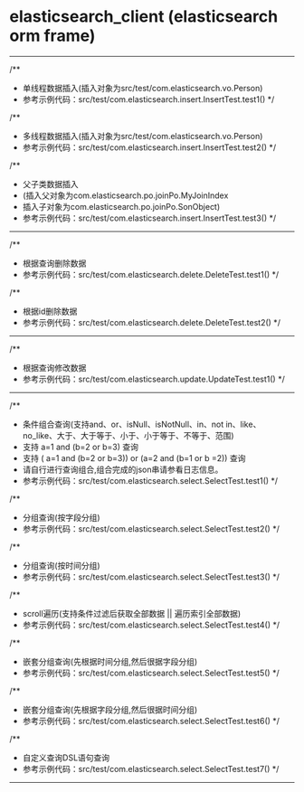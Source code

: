 # elasticsearch_client (elasticsearch orm frame)
---------------------------------------------------------

 /**
  * 单线程数据插入(插入对象为src/test/com.elasticsearch.vo.Person)
  * 参考示例代码：src/test/com.elasticsearch.insert.InsertTest.test1()
  */

 /**
  * 多线程数据插入(插入对象为src/test/com.elasticsearch.vo.Person)
  * 参考示例代码：src/test/com.elasticsearch.insert.InsertTest.test2()
  */

 /**
  * 父子类数据插入
  *  (插入父对象为com.elasticsearch.po.joinPo.MyJoinIndex
  *   插入子对象为com.elasticsearch.po.joinPo.SonObject)
  * 参考示例代码：src/test/com.elasticsearch.insert.InsertTest.test3()
  */
---------------------------------------------------------

 /**
  * 根据查询删除数据
  * 参考示例代码：src/test/com.elasticsearch.delete.DeleteTest.test1()
  */

 /**
  * 根据id删除数据
  * 参考示例代码：src/test/com.elasticsearch.delete.DeleteTest.test2()
  */
---------------------------------------------------------

 /**
  * 根据查询修改数据
  * 参考示例代码：src/test/com.elasticsearch.update.UpdateTest.test1()
  */
---------------------------------------------------------

 /**
  * 条件组合查询(支持and、or、isNull、isNotNull、in、not in、like、no_like、大于、大于等于、小于、小于等于、不等于、范围)
  * 支持 a=1 and (b=2 or b=3) 查询
  * 支持 ( a=1 and (b=2 or b=3)) or (a=2 and (b=1 or b =2)) 查询
  * 请自行进行查询组合,组合完成的json串请参看日志信息。
  * 参考示例代码：src/test/com.elasticsearch.select.SelectTest.test1()
  */

 /**
  * 分组查询(按字段分组)
  * 参考示例代码：src/test/com.elasticsearch.select.SelectTest.test2()
  */

 /**
  * 分组查询(按时间分组)
  * 参考示例代码：src/test/com.elasticsearch.select.SelectTest.test3()
  */
 
 /**
  * scroll遍历(支持条件过滤后获取全部数据 || 遍历索引全部数据)
  * 参考示例代码：src/test/com.elasticsearch.select.SelectTest.test4()
  */

 /**
  * 嵌套分组查询(先根据时间分组,然后很据字段分组)
  * 参考示例代码：src/test/com.elasticsearch.select.SelectTest.test5()
  */

 /**
  * 嵌套分组查询(先根据字段分组,然后很据时间分组)
  * 参考示例代码：src/test/com.elasticsearch.select.SelectTest.test6()
  */

 /**
  * 自定义查询DSL语句查询
  * 参考示例代码：src/test/com.elasticsearch.select.SelectTest.test7()
  */
---------------------------------------------------------

  

  
  
     


